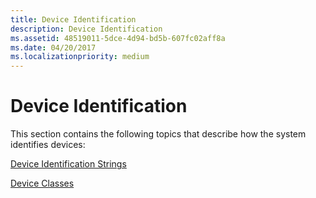 ```yaml
---
title: Device Identification
description: Device Identification
ms.assetid: 48519011-5dce-4d94-bd5b-607fc02aff8a
ms.date: 04/20/2017
ms.localizationpriority: medium
---
```


# Device Identification


This section contains the following topics that describe how the system identifies devices:

[Device Identification Strings](device-identification-strings.md)

[Device Classes](device-classes.md)

 

 





